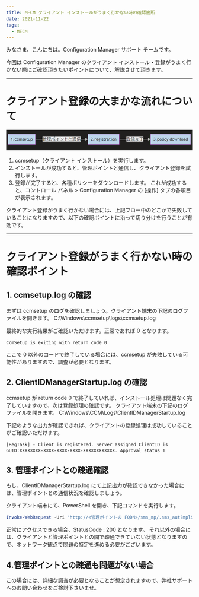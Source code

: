 ```yaml
---
title: MECM クライアント インストールがうまく行かない時の確認箇所
date: 2021-11-22
tags:
  - MECM
---
```


みなさま、こんにちは。Configuration Manager サポート チームです。

今回は Configuration Manager のクライアント インストール・登録がうまく行かない際にご確認頂きたいポイントについて、解説させて頂きます。

---

# クライアント登録の大まかな流れについて

![](./20211122_02/1.png)

1. ccmsetup（クライアント インストール）を実行します。
2. インストールが成功すると、管理ポイントと通信し、クライアント登録を試行します。
3. 登録が完了すると、各種ポリシーをダウンロードします。
   これが成功すると、コントロール パネル > Configuration Manager の [操作] タブの各項目が表示されます。

クライアント登録がうまく行かない場合には、上記フロー中のどこかで失敗していることになりますので、以下の確認ポイントに沿って切り分けを行うことが有効です。

---

# クライアント登録がうまく行かない時の確認ポイント

## 1. ccmsetup.log の確認

まずは ccmsetup のログを確認しましょう。クライアント端末の下記のログファイルを開きます。
C:\Windows\ccmsetup\logs\ccmsetup.log

最終的な実行結果がご確認いただけます。正常であれば 0 となります。

```text
CcmSetup is exiting with return code 0
```

ここで 0 以外のコードで終了している場合には、ccmsetup が失敗している可能性がありますので、調査が必要となります。

## 2. ClientIDManagerStartup.log の確認

ccmsetup が return code 0 で終了していれば、インストール処理は問題なく完了していますので、次は登録処理の確認です。
クライアント端末の下記のログファイルを開きます。
C:\Windows\CCM\Logs\ClientIDManagerStartup.log

下記のような出力が確認できれば、クライアントの登録処理は成功していることがご確認いただけます。

```text
[RegTask] - Client is registered. Server assigned ClientID is GUID:XXXXXXXX-XXXX-XXXX-XXXX-XXXXXXXXXXXX. Approval status 1
```

## 3. 管理ポイントとの疎通確認

もし、ClientIDManagerStartup.log にて上記出力が確認できなかった場合には、管理ポイントとの通信状況を確認しましょう。

クライアント端末にて、PowerShell を開き、下記コマンドを実行します。

```powershell
Invoke-WebRequest -Uri "http://<管理ポイントの FQDN>/sms_mp/.sms_aut?mplist" -UseBasicParsing
```

正常にアクセスできる場合、StatusCode : 200 となります。
それ以外の場合には、クライアントと管理ポイントとの間で疎通できていない状態となりますので、ネットワーク観点で問題の特定を進める必要がございます。

## 4.管理ポイントとの疎通も問題がない場合

この場合には、詳細な調査が必要となることが想定されますので、弊社サポートへのお問い合わせをご検討下さいませ。
